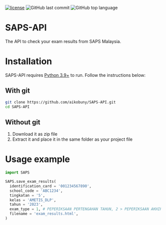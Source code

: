 [![license](https://img.shields.io/github/license/aikobuny/SAPS-API.svg?style=for-the-badge)](https://github.com/aikobuny/SAPS-API/blob/master/LICENSE) ![GitHub last commit](https://img.shields.io/github/last-commit/aikobuny/SAPS-API.svg?style=for-the-badge) ![GitHub top language](https://img.shields.io/github/languages/top/aikobuny/SAPS-API?style=for-the-badge)

# SAPS-API
The API to check your exam results from SAPS Malaysia.

# Installation

SAPS-API requires [Python 3.9+](https://python.org) to run.
Follow the instructions below:
## With git
```sh
git clone https://github.com/aikobuny/SAPS-API.git
cd SAPS-API
```
## Without git
1. Download it as zip file
2. Extract it and place it in the same folder as your project file

# Usage example
```py
import SAPS

SAPS.save_exam_results(
  identification_card = '001234567890',
  school_code = 'ABC1234',
  tingkatan = '5',
  kelas = 'AMETIS_DLP',
  tahun = '2023',
  exam_type = 1, # PEPERIKSAAN PERTENGAHAN TAHUN, 2 > PEPERIKSAAN AKHIR TAHUN
  filename = 'exam_results.html',
)
```

